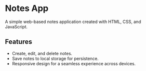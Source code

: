 # Notes App

A simple web-based notes application created with HTML, CSS, and JavaScript.

## Features

- Create, edit, and delete notes.
- Save notes to local storage for persistence.
- Responsive design for a seamless experience across devices.
